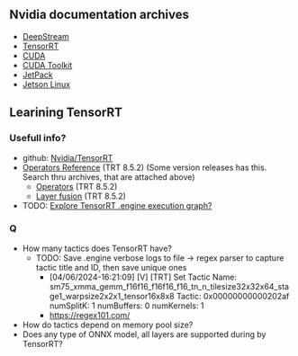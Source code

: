 ## Nvidia documentation archives
* [DeepStream](https://docs.nvidia.com/metropolis/deepstream-archive.html)
* [TensorRT](https://docs.nvidia.com/deeplearning/tensorrt/archives/index.html)
* [CUDA](https://docs.nvidia.com/cuda/archive/)
* [CUDA Toolkit](https://developer.nvidia.com/cuda-toolkit-archive)
* [JetPack](https://developer.nvidia.com/embedded/jetpack-archive)
* [Jetson Linux](https://developer.nvidia.com/embedded/jetson-linux-archive)
## Learining TensorRT
### Usefull info?
  * github: [Nvidia/TensorRT](https://github.com/NVIDIA/TensorRT/releases)
  * [Operators Reference](https://docs.nvidia.com/deeplearning/tensorrt/archives/tensorrt-852/operators/index.html) (TRT 8.5.2) (Some version releases has this. Search thru archives, that are attached above)
    * [Operators](https://docs.nvidia.com/deeplearning/tensorrt/archives/tensorrt-852/operators/docs/index.html) (TRT 8.5.2)
    * [Layer fusion](https://docs.nvidia.com/deeplearning/tensorrt/archives/tensorrt-852/developer-guide/index.html#layer-fusion) (TRT 8.5.2)
  * TODO: [Explore TensorRT .engine execution graph? ](https://github.com/NVIDIA/TensorRT/tree/main/tools/experimental/trt-engine-explorer)
### Q
* How many tactics does TensorRT have?
  * TODO: Save .engine verbose logs to file -> regex parser to capture tactic title and ID, then save unique ones
    * [04/06/2024-16:21:09] [V] [TRT] Set Tactic Name: sm75_xmma_gemm_f16f16_f16f16_f16_tn_n_tilesize32x32x64_stage1_warpsize2x2x1_tensor16x8x8 Tactic: 0x00000000000202af numSplitK: 1 numBuffers: 0 numKernels: 1
    * https://regex101.com/
* How do tactics depend on memory pool size?
* Does any type of ONNX model, all layers are supported during by TensorRT?
